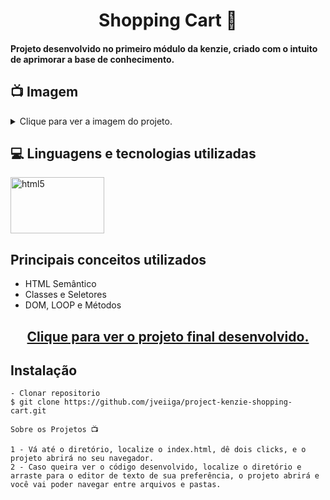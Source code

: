 <h1 align="center">Shopping Cart 🛒</h1>
<h4>Projeto desenvolvido no primeiro módulo da kenzie, criado com o intuito de aprimorar a base de conhecimento.</h4>

## 📺 Imagem

<details>
  
<summary>Clique para ver a imagem do projeto.</summary>
  
![Print screen](https://github.com/community/community/assets/57195630/f52a97d6-1c73-4b04-a335-42848e4c77dc)



</details> 

## 💻 Linguagens e tecnologias utilizadas
<p align="left"> 
<img src="https://fiverr-res.cloudinary.com/images/t_main1,q_auto,f_auto/gigs/105040166/original/a068aa0bf723f101aea775be086bf91be5debc12/solve-html-css-js-or-js-library-problems.png" alt="html5" width="150" height="90" max-width="100%">

## Principais conceitos utilizados  

  - HTML Semântico
  - Classes e Seletores
  - DOM, LOOP e Métodos 
  
  <h2 align="center"><a target=blank href="https://trello.com/invite/b/zJYEwq3C/ATTI13d3ce4f549cc18a9c70eedb6ac94b6b635A103A/kenzie-schedule">Clique para ver o projeto final desenvolvido.</a></h2>

## Instalação

    - Clonar repositorio
    $ git clone https://github.com/jveiiga/project-kenzie-shopping-cart.git

    Sobre os Projetos 📺
    
    1 - Vá até o diretório, localize o index.html, dê dois clicks, e o projeto abrirá no seu navegador.
    2 - Caso queira ver o código desenvolvido, localize o diretório e arraste para o editor de texto de sua preferência, o projeto abrirá e você vai poder navegar entre arquivos e pastas.  
  

